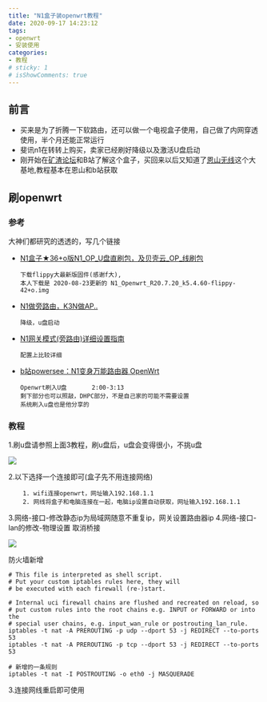 ```yaml
---
title: "N1盒子装openwrt教程"
date: 2020-09-17 14:23:12
tags: 
- openwrt
- 安装使用
categories:
- 教程
# sticky: 1
# isShowComments: true
---
```


## 前言
* 买来是为了折腾一下软路由，还可以做一个电视盒子使用，自己做了内网穿透使用，半个月还能正常运行
* 斐讯n1在转转上购买，卖家已经刷好降级以及激活U盘启动
* 刚开始在[矿渣论坛](https://bbs.nas66.com)和B站了解这个盒子，买回来以后又知道了[恩山无线](https://www.right.com.cn/)这个大基地,教程基本在恩山和b站获取

## 刷openwrt
### 参考
大神们都研究的透透的，写几个链接
* [N1盒子★36+o版N1_OP_U盘直刷包，及贝壳云_OP_线刷包](https://www.right.com.cn/forum/forum.php?mod=viewthread&tid=981406)
    ```
    下载flippy大最新版固件(感谢f大),
    本人下载是 2020-08-23更新的 N1_Openwrt_R20.7.20_k5.4.60-flippy-42+o.img
    ```
* [N1做旁路由，K3N做AP..](https://www.right.com.cn/forum/thread-2284065-1-1.html)
    ```
    降级，u盘启动
    ```

* [ N1网关模式(旁路由)详细设置指南](https://www.right.com.cn/forum/thread-4035785-1-1.html)
    ```
    配置上比较详细
    ```
* [b站powersee：N1变身万能路由器 OpenWrt](https://www.bilibili.com/video/BV1w7411N7u2)
  ```
  Openwrt刷入U盘		2:00-3:13
  剩下部分也可以照敲，DHPC部分，不是自己家的可能不需要设置
  系统刷入u盘也是他分享的
  ```

### 教程
1.刷u盘请参照上面3教程，刷u盘后，u盘会变得很小，不挑u盘

<img src="https://s1.ax1x.com/2020/09/17/wWB2y6.png">

2.以下选择一个连接即可(盒子先不用连接网络)
```
    1. wifi连接openwrt，网址输入192.168.1.1
    2. 网线将盒子和电脑连接在一起，电脑ip设置自动获取，网址输入192.168.1.1
```
3.网络-接口-修改静态ip为局域网随意不重复ip，网关设置路由器ip
4.网络-接口-lan的修改-物理设置 取消桥接

<img src="https://s1.ax1x.com/2020/09/17/wWBROK.png">

防火墙新增
```
# This file is interpreted as shell script.
# Put your custom iptables rules here, they will
# be executed with each firewall (re-)start.

# Internal uci firewall chains are flushed and recreated on reload, so
# put custom rules into the root chains e.g. INPUT or FORWARD or into the
# special user chains, e.g. input_wan_rule or postrouting_lan_rule.
iptables -t nat -A PREROUTING -p udp --dport 53 -j REDIRECT --to-ports 53
iptables -t nat -A PREROUTING -p tcp --dport 53 -j REDIRECT --to-ports 53

# 新增的一条规则
iptables -t nat -I POSTROUTING -o eth0 -j MASQUERADE
```
3.连接网线重启即可使用
